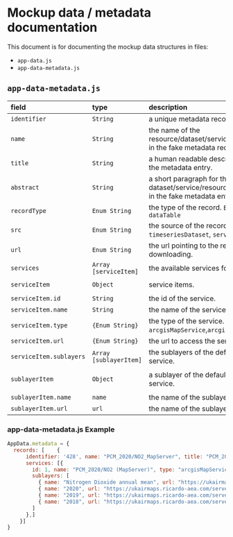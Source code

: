 # Mockup data / metadata documentation

This document is for documenting the mockup data structures in files:

- `app-data.js`
- `app-data-metadata.js`

## `app-data-metadata.js`

|field|type|description|
|:--|:--|:--|
|`identifier` | `String` | a unique metadata record identifier. |
|`name` | `String` | the name of the resource/dataset/service documented in the fake metadata record. |
|`title` | `String` | a human readable descriptive name of the metadata entry. |
|`abstract` | `String` | a short paragraph for the dataset/service/resource documented in the fake metadata entry. |
|`recordType` | `Enum String` | the type of the record. `Enum`: `field`, `dataTable` |
|`src` | `Enum String` | the source of the record. `Enum`: `dataset`, `timeseriesDataset`, `service` |
|`url` | `Enum String` | the url pointing to the resource for downloading. |
|`services` | `Array [serviceItem]` | the available services for this resource. |
| | | |
|`serviceItem` | `Object` | service items. |
| | | |
|`serviceItem.id` | `String` | the id of the service. |
|`serviceItem.name` | `String` | the name of the service. |
|`serviceItem.type` | `{Enum String}` | the type of the service.  `Enum`: `wms`, `wfs`, `arcgisMapService`,`arcgisFeatureService` |
|`serviceItem.url` | `{Enum String}` | the url to access the service. |
|`serviceItem.sublayers` | `Array [sublayerItem]` | the sublayers of the default layer of the service. |
| | | |
|`sublayerItem`| `Object`| a sublayer of the default layer of the service. |
| | | |
|`sublayerItem.name`| `name`| the name of the sublayer. |
|`sublayerItem.url`| `url`| the name of the sublayer. |

### app-data-metadata.js Example

```js
AppData.metadata = {
  records: [    {
      identifier: '428', name: "PCM_2020/NO2_MapServer", title: "PCM_2020/NO2 (MapServer)", abstract: "Nitrogen Dioxide annual mean", recordType: "dataTable", src: "dataset", url: "",
      services: [{
        id: 1, name: "PCM_2020/NO2 (MapServer)", type: "arcgisMapService", url: "https://ukairmaps.ricardo-aea.com/server/rest/services/PCM_2020/NO2/MapServer",
        sublayers: [
          { name: "Nitrogen Dioxide annual mean", url: "https://ukairmaps.ricardo-aea.com/server/rest/services/PCM_2020/NO2/MapServer/0" },
          { name: "2020", url: "https://ukairmaps.ricardo-aea.com/server/rest/services/PCM_2020/NO2/MapServer/1" },
          { name: "2019", url: "https://ukairmaps.ricardo-aea.com/server/rest/services/PCM_2020/NO2/MapServer/2" },
          { name: "2018", url: "https://ukairmaps.ricardo-aea.com/server/rest/services/PCM_2020/NO2/MapServer/3" },
        ]
      },]
    }]
}
```
